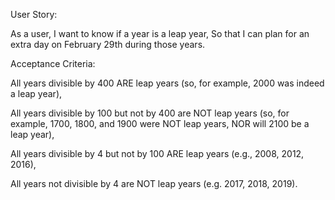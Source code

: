 User Story:

As a user, I want to know if a year is a leap year, So that I can plan for an extra day on February 29th during those years.

Acceptance Criteria:

All years divisible by 400 ARE leap years (so, for example, 2000 was indeed a leap year),

All years divisible by 100 but not by 400 are NOT leap years (so, for example, 1700, 1800, and 1900 were NOT leap years, NOR will 2100 be a leap year),

All years divisible by 4 but not by 100 ARE leap years (e.g., 2008, 2012, 2016),

All years not divisible by 4 are NOT leap years (e.g. 2017, 2018, 2019).